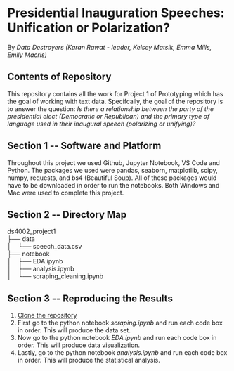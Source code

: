 # Presidential Inauguration Speeches: Unification or Polarization? 
By _Data Destroyers (Karan Rawat - leader, Kelsey Matsik, Emma Mills, Emily Macris)_



## Contents of Repository
This repository contains all the work for Project 1 of Prototyping which has the goal of working with text data. Specifcally, the goal of the repository is to answer the question: 
_Is there a relationship between the party of the presidential elect (Democratic or Republican) and the primary type of language used in their inaugural speech (polarizing or unifying)?_<br>




## Section 1 -- Software and Platform
Throughout this project we used Github, Jupyter Notebook, VS Code and Python. The packages we used were pandas, seaborn, matplotlib, scipy, numpy, requests, and bs4 (Beautiful Soup). 
All of these packages would have to be downloaded in order to run the notebooks. Both Windows and Mac were used to complete this project. 

## Section 2 -- Directory Map
ds4002_project1<br>
├── data<br>
│&nbsp;&nbsp;&nbsp;&nbsp;└── speech_data.csv<br>
├── notebook<br>
│&nbsp;&nbsp;&nbsp;&nbsp;├── EDA.ipynb<br>
│&nbsp;&nbsp;&nbsp;&nbsp;├── analysis.ipynb<br>
│&nbsp;&nbsp;&nbsp;&nbsp;└── scraping_cleaning.ipynb<br>


## Section 3 -- Reproducing the Results

1. [Clone the repository](https://github.com/KaranRawatUVA/ds4002_project1.git)
2. First go to the python notebook _scraping.ipynb_ and run each code box in order. This will produce the data set.
4. Now go to the python notebook _EDA.ipynb_ and run each code box in order. This will produce data visualization.
5. Lastly, go to the python notebook _analysis.ipynb_ and run each code box in order. This will produce the statistical analysis. 
